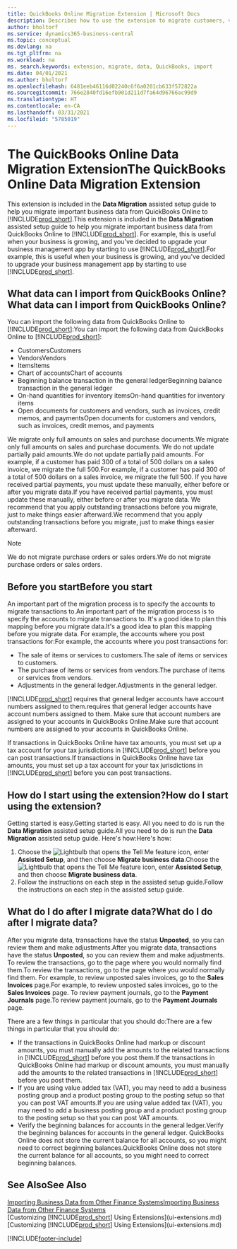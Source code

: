 ```yaml
---
title: QuickBooks Online Migration Extension | Microsoft Docs
description: Describes how to use the extension to migrate customers, vendors, items, and accounts from QuickBooks Online to Business Central.
author: bholtorf
ms.service: dynamics365-business-central
ms.topic: conceptual
ms.devlang: na
ms.tgt_pltfrm: na
ms.workload: na
ms. search.keywords: extension, migrate, data, QuickBooks, import
ms.date: 04/01/2021
ms.author: bholtorf
ms.openlocfilehash: 6481eeb46116d02240c6f6a0201cb633f572822a
ms.sourcegitcommit: 766e2840fd16efb901d211d7fa64d96766ac99d9
ms.translationtype: HT
ms.contentlocale: en-CA
ms.lasthandoff: 03/31/2021
ms.locfileid: "5785019"
---
```

# <a name="the-quickbooks-online-data-migration-extension"></a><span data-ttu-id="f1734-103">The QuickBooks Online Data Migration Extension</span><span class="sxs-lookup"><span data-stu-id="f1734-103">The QuickBooks Online Data Migration Extension</span></span>

<span data-ttu-id="f1734-104">This extension is included in the **Data Migration** assisted setup guide to help you migrate important business data from QuickBooks Online to [!INCLUDE[prod_short](includes/prod_short.md)].</span><span class="sxs-lookup"><span data-stu-id="f1734-104">This extension is included in the **Data Migration** assisted setup guide to help you migrate important business data from QuickBooks Online to [!INCLUDE[prod_short](includes/prod_short.md)].</span></span> <span data-ttu-id="f1734-105">For example, this is useful when your business is growing, and you've decided to upgrade your business management app by starting to use [!INCLUDE[prod_short](includes/prod_short.md)].</span><span class="sxs-lookup"><span data-stu-id="f1734-105">For example, this is useful when your business is growing, and you've decided to upgrade your business management app by starting to use [!INCLUDE[prod_short](includes/prod_short.md)].</span></span>

## <a name="what-data-can-i-import-from-quickbooks-online"></a><span data-ttu-id="f1734-106">What data can I import from QuickBooks Online?</span><span class="sxs-lookup"><span data-stu-id="f1734-106">What data can I import from QuickBooks Online?</span></span>

<span data-ttu-id="f1734-107">You can import the following data from QuickBooks Online to [!INCLUDE[prod_short](includes/prod_short.md)]:</span><span class="sxs-lookup"><span data-stu-id="f1734-107">You can import the following data from QuickBooks Online to [!INCLUDE[prod_short](includes/prod_short.md)]:</span></span>  

* <span data-ttu-id="f1734-108">Customers</span><span class="sxs-lookup"><span data-stu-id="f1734-108">Customers</span></span>
* <span data-ttu-id="f1734-109">Vendors</span><span class="sxs-lookup"><span data-stu-id="f1734-109">Vendors</span></span>
* <span data-ttu-id="f1734-110">Items</span><span class="sxs-lookup"><span data-stu-id="f1734-110">Items</span></span>
* <span data-ttu-id="f1734-111">Chart of accounts</span><span class="sxs-lookup"><span data-stu-id="f1734-111">Chart of accounts</span></span>
* <span data-ttu-id="f1734-112">Beginning balance transaction in the general ledger</span><span class="sxs-lookup"><span data-stu-id="f1734-112">Beginning balance transaction in the general ledger</span></span>
* <span data-ttu-id="f1734-113">On-hand quantities for inventory items</span><span class="sxs-lookup"><span data-stu-id="f1734-113">On-hand quantities for inventory items</span></span>
* <span data-ttu-id="f1734-114">Open documents for customers and vendors, such as invoices, credit memos, and payments</span><span class="sxs-lookup"><span data-stu-id="f1734-114">Open documents for customers and vendors, such as invoices, credit memos, and payments</span></span>

<span data-ttu-id="f1734-115">We migrate only full amounts on sales and purchase documents.</span><span class="sxs-lookup"><span data-stu-id="f1734-115">We migrate only full amounts on sales and purchase documents.</span></span> <span data-ttu-id="f1734-116">We do not update partially paid amounts.</span><span class="sxs-lookup"><span data-stu-id="f1734-116">We do not update partially paid amounts.</span></span> <span data-ttu-id="f1734-117">For example, if a customer has paid 300 of a total of 500 dollars on a sales invoice, we migrate the full 500.</span><span class="sxs-lookup"><span data-stu-id="f1734-117">For example, if a customer has paid 300 of a total of 500 dollars on a sales invoice, we migrate the full 500.</span></span> <span data-ttu-id="f1734-118">If you have received partial payments, you must update these manually, either before or after you migrate data.</span><span class="sxs-lookup"><span data-stu-id="f1734-118">If you have received partial payments, you must update these manually, either before or after you migrate data.</span></span> <span data-ttu-id="f1734-119">We recommend that you apply outstanding transactions before you migrate, just to make things easier afterward.</span><span class="sxs-lookup"><span data-stu-id="f1734-119">We recommend that you apply outstanding transactions before you migrate, just to make things easier afterward.</span></span>

> [!NOTE]  
> <span data-ttu-id="f1734-120">We do not migrate purchase orders or sales orders.</span><span class="sxs-lookup"><span data-stu-id="f1734-120">We do not migrate purchase orders or sales orders.</span></span>

## <a name="before-you-start"></a><span data-ttu-id="f1734-121">Before you start</span><span class="sxs-lookup"><span data-stu-id="f1734-121">Before you start</span></span>

<span data-ttu-id="f1734-122">An important part of the migration process is to specify the accounts to migrate transactions to.</span><span class="sxs-lookup"><span data-stu-id="f1734-122">An important part of the migration process is to specify the accounts to migrate transactions to.</span></span> <span data-ttu-id="f1734-123">It's a good idea to plan this mapping before you migrate data.</span><span class="sxs-lookup"><span data-stu-id="f1734-123">It's a good idea to plan this mapping before you migrate data.</span></span> <span data-ttu-id="f1734-124">For example, the accounts where you post transactions for:</span><span class="sxs-lookup"><span data-stu-id="f1734-124">For example, the accounts where you post transactions for:</span></span>  

* <span data-ttu-id="f1734-125">The sale of items or services to customers.</span><span class="sxs-lookup"><span data-stu-id="f1734-125">The sale of items or services to customers.</span></span>
* <span data-ttu-id="f1734-126">The purchase of items or services from vendors.</span><span class="sxs-lookup"><span data-stu-id="f1734-126">The purchase of items or services from vendors.</span></span>  
* <span data-ttu-id="f1734-127">Adjustments in the general ledger.</span><span class="sxs-lookup"><span data-stu-id="f1734-127">Adjustments in the general ledger.</span></span>  

[!INCLUDE[prod_short](includes/prod_short.md)] <span data-ttu-id="f1734-128">requires that general ledger accounts have account numbers assigned to them.</span><span class="sxs-lookup"><span data-stu-id="f1734-128">requires that general ledger accounts have account numbers assigned to them.</span></span> <span data-ttu-id="f1734-129">Make sure that account numbers are assigned to your accounts in QuickBooks Online.</span><span class="sxs-lookup"><span data-stu-id="f1734-129">Make sure that account numbers are assigned to your accounts in QuickBooks Online.</span></span>

<span data-ttu-id="f1734-130">If transactions in QuickBooks Online have tax amounts, you must set up a tax account for your tax jurisdictions in [!INCLUDE[prod_short](includes/prod_short.md)] before you can post transactions.</span><span class="sxs-lookup"><span data-stu-id="f1734-130">If transactions in QuickBooks Online have tax amounts, you must set up a tax account for your tax jurisdictions in [!INCLUDE[prod_short](includes/prod_short.md)] before you can post transactions.</span></span>

## <a name="how-do-i-start-using-the-extension"></a><span data-ttu-id="f1734-131">How do I start using the extension?</span><span class="sxs-lookup"><span data-stu-id="f1734-131">How do I start using the extension?</span></span>

<span data-ttu-id="f1734-132">Getting started is easy.</span><span class="sxs-lookup"><span data-stu-id="f1734-132">Getting started is easy.</span></span> <span data-ttu-id="f1734-133">All you need to do is run the **Data Migration** assisted setup guide.</span><span class="sxs-lookup"><span data-stu-id="f1734-133">All you need to do is run the **Data Migration** assisted setup guide.</span></span> <span data-ttu-id="f1734-134">Here's how:</span><span class="sxs-lookup"><span data-stu-id="f1734-134">Here's how:</span></span>

1. <span data-ttu-id="f1734-135">Choose the ![Lightbulb that opens the Tell Me feature](media/ui-search/search_small.png "Tell me what you want to do") icon, enter **Assisted Setup**, and then choose **Migrate business data**.</span><span class="sxs-lookup"><span data-stu-id="f1734-135">Choose the ![Lightbulb that opens the Tell Me feature](media/ui-search/search_small.png "Tell me what you want to do") icon, enter **Assisted Setup**, and then choose **Migrate business data**.</span></span>
2. <span data-ttu-id="f1734-136">Follow the instructions on each step in the assisted setup guide.</span><span class="sxs-lookup"><span data-stu-id="f1734-136">Follow the instructions on each step in the assisted setup guide.</span></span>

## <a name="what-do-i-do-after-i-migrate-data"></a><span data-ttu-id="f1734-137">What do I do after I migrate data?</span><span class="sxs-lookup"><span data-stu-id="f1734-137">What do I do after I migrate data?</span></span>

<span data-ttu-id="f1734-138">After you migrate data, transactions have the status **Unposted**, so you can review them and make adjustments.</span><span class="sxs-lookup"><span data-stu-id="f1734-138">After you migrate data, transactions have the status **Unposted**, so you can review them and make adjustments.</span></span> <span data-ttu-id="f1734-139">To review the transactions, go to the page where you would normally find them.</span><span class="sxs-lookup"><span data-stu-id="f1734-139">To review the transactions, go to the page where you would normally find them.</span></span> <span data-ttu-id="f1734-140">For example, to review unposted sales invoices, go to the **Sales Invoices** page.</span><span class="sxs-lookup"><span data-stu-id="f1734-140">For example, to review unposted sales invoices, go to the **Sales Invoices** page.</span></span> <span data-ttu-id="f1734-141">To review payment journals, go to the **Payment Journals** page.</span><span class="sxs-lookup"><span data-stu-id="f1734-141">To review payment journals, go to the **Payment Journals** page.</span></span>  

<span data-ttu-id="f1734-142">There are a few things in particular that you should do:</span><span class="sxs-lookup"><span data-stu-id="f1734-142">There are a few things in particular that you should do:</span></span>

* <span data-ttu-id="f1734-143">If the transactions in QuickBooks Online had markup or discount amounts, you must manually add the amounts to the related transactions in [!INCLUDE[prod_short](includes/prod_short.md)] before you post them.</span><span class="sxs-lookup"><span data-stu-id="f1734-143">If the transactions in QuickBooks Online had markup or discount amounts, you must manually add the amounts to the related transactions in [!INCLUDE[prod_short](includes/prod_short.md)] before you post them.</span></span>
* <span data-ttu-id="f1734-144">If you are using value added tax (VAT), you may need to add a business posting group and a product posting group to the posting setup so that you can post VAT amounts.</span><span class="sxs-lookup"><span data-stu-id="f1734-144">If you are using value added tax (VAT), you may need to add a business posting group and a product posting group to the posting setup so that you can post VAT amounts.</span></span>
* <span data-ttu-id="f1734-145">Verify the beginning balances for accounts in the general ledger.</span><span class="sxs-lookup"><span data-stu-id="f1734-145">Verify the beginning balances for accounts in the general ledger.</span></span> <span data-ttu-id="f1734-146">QuickBooks Online does not store the current balance for all accounts, so you might need to correct beginning balances.</span><span class="sxs-lookup"><span data-stu-id="f1734-146">QuickBooks Online does not store the current balance for all accounts, so you might need to correct beginning balances.</span></span>

## <a name="see-also"></a><span data-ttu-id="f1734-147">See Also</span><span class="sxs-lookup"><span data-stu-id="f1734-147">See Also</span></span>

[<span data-ttu-id="f1734-148">Importing Business Data from Other Finance Systems</span><span class="sxs-lookup"><span data-stu-id="f1734-148">Importing Business Data from Other Finance Systems</span></span>](across-import-data-configuration-packages.md)  
<span data-ttu-id="f1734-149">[Customizing [!INCLUDE[prod_short](includes/prod_short.md)] Using Extensions](ui-extensions.md)</span><span class="sxs-lookup"><span data-stu-id="f1734-149">[Customizing [!INCLUDE[prod_short](includes/prod_short.md)] Using Extensions](ui-extensions.md)</span></span>  


[!INCLUDE[footer-include](includes/footer-banner.md)]